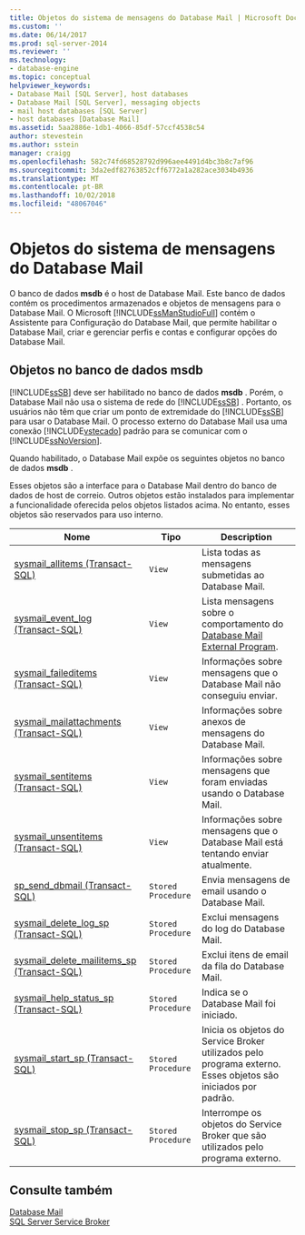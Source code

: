 ```yaml
---
title: Objetos do sistema de mensagens do Database Mail | Microsoft Docs
ms.custom: ''
ms.date: 06/14/2017
ms.prod: sql-server-2014
ms.reviewer: ''
ms.technology:
- database-engine
ms.topic: conceptual
helpviewer_keywords:
- Database Mail [SQL Server], host databases
- Database Mail [SQL Server], messaging objects
- mail host databases [SQL Server]
- host databases [Database Mail]
ms.assetid: 5aa2886e-1db1-4066-85df-57ccf4538c54
author: stevestein
ms.author: sstein
manager: craigg
ms.openlocfilehash: 582c74fd68528792d996aee4491d4bc3b8c7af96
ms.sourcegitcommit: 3da2edf82763852cff6772a1a282ace3034b4936
ms.translationtype: MT
ms.contentlocale: pt-BR
ms.lasthandoff: 10/02/2018
ms.locfileid: "48067046"
---
```

# <a name="database-mail-messaging-objects"></a>Objetos do sistema de mensagens do Database Mail
  O banco de dados **msdb** é o host de Database Mail. Este banco de dados contém os procedimentos armazenados e objetos de mensagens para o Database Mail. O Microsoft [!INCLUDE[ssManStudioFull](../../includes/ssmanstudiofull-md.md)] contém o Assistente para Configuração do Database Mail, que permite habilitar o Database Mail, criar e gerenciar perfis e contas e configurar opções do Database Mail.  
  
##  <a name="ComponentsAndConcepts"></a> Objetos no banco de dados **msdb**  
 [!INCLUDE[ssSB](../../includes/sssb-md.md)] deve ser habilitado no banco de dados **msdb** . Porém, o Database Mail não usa o sistema de rede do [!INCLUDE[ssSB](../../includes/sssb-md.md)] . Portanto, os usuários não têm que criar um ponto de extremidade do [!INCLUDE[ssSB](../../includes/sssb-md.md)] para usar o Database Mail. O processo externo do Database Mail usa uma conexão [!INCLUDE[vstecado](../../includes/vstecado-md.md)] padrão para se comunicar com o [!INCLUDE[ssNoVersion](../../includes/ssnoversion-md.md)].  
  
 Quando habilitado, o Database Mail expõe os seguintes objetos no banco de dados **msdb** .  
  
 Esses objetos são a interface para o Database Mail dentro do banco de dados de host de correio. Outros objetos estão instalados para implementar a funcionalidade oferecida pelos objetos listados acima. No entanto, esses objetos são reservados para uso interno.  
  
|Nome|Tipo|Description|  
|----------|----------|-----------------|  
|[sysmail_allitems &#40;Transact-SQL&#41;](/sql/relational-databases/system-catalog-views/sysmail-allitems-transact-sql)|`View`|Lista todas as mensagens submetidas ao Database Mail.|  
|[sysmail_event_log &#40;Transact-SQL&#41;](/sql/relational-databases/system-catalog-views/sysmail-event-log-transact-sql)|`View`|Lista mensagens sobre o comportamento do [Database Mail External Program](database-mail-external-program.md).|  
|[sysmail_faileditems &#40;Transact-SQL&#41;](/sql/relational-databases/system-catalog-views/sysmail-faileditems-transact-sql)|`View`|Informações sobre mensagens que o Database Mail não conseguiu enviar.|  
|[sysmail_mailattachments &#40;Transact-SQL&#41;](/sql/relational-databases/system-catalog-views/sysmail-mailattachments-transact-sql)|`View`|Informações sobre anexos de mensagens do Database Mail.|  
|[sysmail_sentitems &#40;Transact-SQL&#41;](/sql/relational-databases/system-catalog-views/sysmail-sentitems-transact-sql)|`View`|Informações sobre mensagens que foram enviadas usando o Database Mail.|  
|[sysmail_unsentitems &#40;Transact-SQL&#41;](/sql/relational-databases/system-catalog-views/sysmail-unsentitems-transact-sql)|`View`|Informações sobre mensagens que o Database Mail está tentando enviar atualmente.|  
|[sp_send_dbmail &#40;Transact-SQL&#41;](/sql/relational-databases/system-stored-procedures/sp-send-dbmail-transact-sql)|`Stored Procedure`|Envia mensagens de email usando o Database Mail.|  
|[sysmail_delete_log_sp &#40;Transact-SQL&#41;](/sql/relational-databases/system-stored-procedures/sysmail-delete-log-sp-transact-sql)|`Stored Procedure`|Exclui mensagens do log do Database Mail.|  
|[sysmail_delete_mailitems_sp &#40;Transact-SQL&#41;](/sql/relational-databases/system-stored-procedures/sysmail-delete-mailitems-sp-transact-sql)|`Stored Procedure`|Exclui itens de email da fila do Database Mail.|  
|[sysmail_help_status_sp &#40;Transact-SQL&#41;](/sql/relational-databases/system-stored-procedures/sysmail-help-status-sp-transact-sql)|`Stored Procedure`|Indica se o Database Mail foi iniciado.|  
|[sysmail_start_sp (Transact-SQL)](/sql/relational-databases/system-stored-procedures/sysmail-start-sp-transact-sql)|`Stored Procedure`|Inicia os objetos do Service Broker utilizados pelo programa externo. Esses objetos são iniciados por padrão.|  
|[sysmail_stop_sp (Transact-SQL)](/sql/relational-databases/system-stored-procedures/sysmail-stop-sp-transact-sql)|`Stored Procedure`|Interrompe os objetos do Service Broker que são utilizados pelo programa externo.|  
  

  
## <a name="see-also"></a>Consulte também  
 [Database Mail](database-mail.md)   
 [SQL Server Service Broker](../../database-engine/configure-windows/sql-server-service-broker.md)  
  
  
